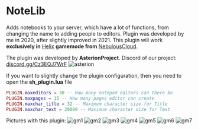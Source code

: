# NoteLib
Adds notebooks to your server, which have a lot of functions, from changing the name to adding people to editors. Plugin was developed by me in 2020, after slightly improved in 2021. This plugin will work **exclusively in** [Helix](https://github.com/NebulousCloud/helix) **gamemode 
from** [NebulousCloud](https://github.com/NebulousCloud).

The plugin was developed by **AsterionProject**. Discord of our project: [discord.gg/Cz3EQJ7WrF](https://discord.gg/Cz3EQJ7WrF)
![asterion](https://i.imgur.com/qJtYDKM.png)

If you want to slightly change the plugin configuration, then you need to open the **sh_plugin.lua** file
```lua
PLUGIN.maxeditors = 30 -- How many notepad editors can there be
PLUGIN.maxpages = 15 -- How many pages editor can create
PLUGIN.maxchar_title = 32 -- Maximum character size for Title
PLUGIN.maxchar_text = 20000 -- Maximum character size for Text
```

Pictures with this plugin:
![gm1](https://i.imgur.com/eOEs0b9.png)
![gm2](https://i.imgur.com/gXzruP7.png)
![gm3](https://i.imgur.com/k700HAj.pngg)
![gm4](https://i.imgur.com/e4oq9Pi.png)
![gm5](https://i.imgur.com/5GZMHLF.png)
![gm6](https://i.imgur.com/MVyaQ2D.png)
![gm7](https://i.imgur.com/Rx4eEww.png)
